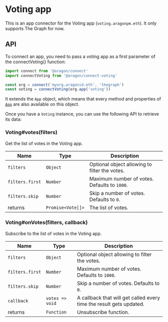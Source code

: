 # Voting app

This is an app connector for the Voting app (`voting.aragonpm.eth`). It only supports The Graph for now.

## API

To connect an app, you need to pass a voting app as a first parameter of the connectVoting() function:

```js
import connect from '@aragon/connect'
import connectVoting from '@aragon/connect-voting'

const org = connect('myorg.aragonid.eth', 'thegraph')
const voting = connectVoting(org.app('voting'))
```

It extends the `App` object, which means that every method and properties of [`App`](../api-reference/app.md) are also available on this object.

Once you have a `Voting` instance, you can use the following API to retrieve its data:

### Voting\#votes\(filters\)

Get the list of votes in the Voting app.

| Name            | Type              | Description                                   |
| --------------- | ----------------- | --------------------------------------------- |
| `filters`       | `Object`          | Optional object allowing to filter the votes. |
| `filters.first` | `Number`          | Maximum number of votes. Defaults to `1000`.  |
| `filters.skip`  | `Number`          | Skip a number of votes. Defaults to `0`.      |
| returns         | `Promise<Vote[]>` | The list of votes.                            |

### Voting\#onVotes\(filters, callback\)

Subscribe to the list of votes in the Voting app.

| Name            | Type            | Description                                                         |
| --------------- | --------------- | ------------------------------------------------------------------- |
| `filters`       | `Object`        | Optional object allowing to filter the votes.                       |
| `filters.first` | `Number`        | Maximum number of votes. Defaults to `1000`.                        |
| `filters.skip`  | `Number`        | Skip a number of votes. Defaults to `0`.                            |
| `callback`      | `votes => void` | A callback that will get called every time the result gets updated. |
| returns         | `Function`      | Unsubscribe function.                                               |
